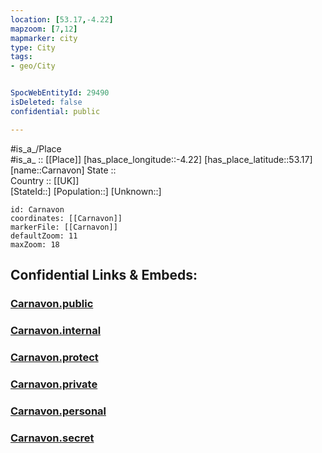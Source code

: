 ```yaml
---
location: [53.17,-4.22] 
mapzoom: [7,12] 
mapmarker: city 
type: City
tags:
- geo/City


SpocWebEntityId: 29490
isDeleted: false
confidential: public

---
```

#is_a_/Place  
#is_a_ :: [[Place]] 
[has_place_longitude::-4.22] 
[has_place_latitude::53.17] 
[name::Carnavon] 
State ::  
Country :: [[UK]]  
[StateId::] 
[Population::] 
[Unknown::] 


```leaflet
id: Carnavon
coordinates: [[Carnavon]] 
markerFile: [[Carnavon]] 
defaultZoom: 11 
maxZoom: 18
```


## Confidential Links & Embeds: 

### [Carnavon.public](/_public/\Earth\Continent\Europe\Europe~North\UK\Wales\counties~Wales\Gwynedd\cities~GwyneddCarnavon.public.md) 

### [Carnavon.internal](/_internal/\Earth\Continent\Europe\Europe~North\UK\Wales\counties~Wales\Gwynedd\cities~GwyneddCarnavon.internal.md) 

### [Carnavon.protect](/_protect/\Earth\Continent\Europe\Europe~North\UK\Wales\counties~Wales\Gwynedd\cities~GwyneddCarnavon.protect.md) 

### [Carnavon.private](/_private/\Earth\Continent\Europe\Europe~North\UK\Wales\counties~Wales\Gwynedd\cities~GwyneddCarnavon.private.md) 

### [Carnavon.personal](/_personal/\Earth\Continent\Europe\Europe~North\UK\Wales\counties~Wales\Gwynedd\cities~GwyneddCarnavon.personal.md) 

### [Carnavon.secret](/_secret/\Earth\Continent\Europe\Europe~North\UK\Wales\counties~Wales\Gwynedd\cities~GwyneddCarnavon.secret.md)

